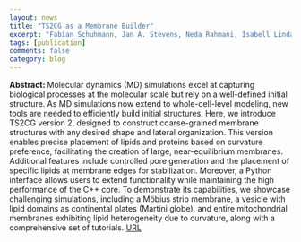 ```yaml
---
layout: news
title: "TS2CG as a Membrane Builder"
excerpt: "Fabian Schuhmann, Jan A. Stevens, Neda Rahmani, Isabell Lindahl, Chelsea M. Brown, Christopher Brasnett, Dimitrios Anastasiou, Adrià Bravo Vidal, Beatrice Geiger, Siewert J. Marrink, and Weria Pezeshkian, J. Chem. Theory, XXXX, XXX-XXX (2025)"
tags: [publication]
comments: false
category: blog
---
```


<b>Abstract: </b>
Molecular dynamics (MD) simulations excel at capturing biological processes at the molecular scale but rely on a well-defined initial structure. As MD simulations now extend to whole-cell-level modeling, new tools are needed to efficiently build initial structures. Here, we introduce TS2CG version 2, designed to construct coarse-grained membrane structures with any desired shape and lateral organization. This version enables precise placement of lipids and proteins based on curvature preference, facilitating the creation of large, near-equilibrium membranes. Additional features include controlled pore generation and the placement of specific lipids at membrane edges for stabilization. Moreover, a Python interface allows users to extend functionality while maintaining the high performance of the C++ core. To demonstrate its capabilities, we showcase challenging simulations, including a Möbius strip membrane, a vesicle with lipid domains as continental plates (Martini globe), and entire mitochondrial membranes exhibiting lipid heterogeneity due to curvature, along with a comprehensive set of tutorials.
<a href="https://pubs.acs.org/doi/10.1021/acs.jctc.5c00833">URL</a>


